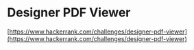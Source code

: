 # Designer PDF Viewer
[https://www.hackerrank.com/challenges/designer-pdf-viewer](https://www.hackerrank.com/challenges/designer-pdf-viewer)